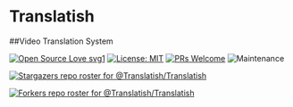 # Translatish 

##Video Translation System


<!--[![Issues](https://img.shields.io/github/issues/Translatish/Translatish)](https://github.com/Translatish/Translatish/)-->
[![Open Source Love svg1](https://badges.frapsoft.com/os/v1/open-source.svg?v=103)](https://github.com/ellerbrock/open-source-badges/)
[![License: MIT](https://img.shields.io/badge/License-MIT-yellow.svg)](https://opensource.org/licenses/MIT)
[![PRs Welcome](https://img.shields.io/badge/PRs-welcome-brightgreen.svg?style=flat-square)](http://makeapullrequest.com)
![Maintenance](https://img.shields.io/maintenance/yes/2021)


[![Stargazers repo roster for @Translatish/Translatish](https://reporoster.com/stars/Translatish/Translatish)](https://github.com/Translatish/Translatish/stargazers)

[![Forkers repo roster for @Translatish/Translatish](https://reporoster.com/forks/Translatish/Translatish)](https://github.com/Translatish/Translatish/network/members)

